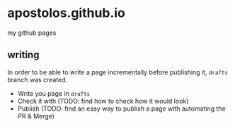 # apostolos.github.io
my github pages

## writing 

In order to be able to write a page incrementally before publishing it, `drafts` branch was created.

- Write you page in `drafts`
- Check it with (TODO: find how to check how it would look)
- Publish (TODO: find an easy way to publish a page with automating the PR & Merge)
